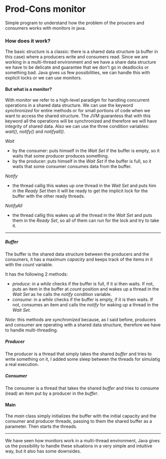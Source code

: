 # Prod-Cons monitor
 Simple program to understand how the problem of the proucers and consumers works with monitors in java.

### How does it work? 

The basic structure is a classic: there is a shared data structure (a buffer in this case) where a producers write and consumers read.
Since we are working in a multi-thread environment and we have a share data structure we have to be delicate and guarantee that we don't go in deadlocks or something bad.
Java gives us few possibilities, we can handle this with explicit locks or we can use monitors.

#### But what is a monitor?

With _monitor_ we refer to a high-level paradigm for handling concurrent operations in a shared data structure.
We can use the keyword _synchronized_ for entire methods or for small portions of code when we want to access the shared structure.
The JVM guarantess that with this keyword all the operations will be synchronized and therefore we will have integrity of shared data.
Also we can use the three condition variables: _wait()_, _notify()_ and _notifyall()_.

*Wait*
- by the consumer: puts himself in the _Wait Set_ if the buffer is empty, so it waits that some producer produces something.
- by the producer: puts himself in the _Wait Set_ if the buffer is full, so it waits that some consumer consumes data from the buffer.

*Notify*
- the thread callig this wakes up one thread in the _Wait Set_ and puts him in the _Ready Set_ then it will be ready to get the implicit lock for the buffer with the other ready threads.

*NotifyAll* 
- the thread callig this wakes up all the thread in the _Wait Set_ and puts them in the _Ready Set_, so all of them can run for the lock and try to take it.

---

##### Buffer
The buffer is the shared data structure between the producers and the consumers, it has a maximum _capacity_ and keeps track of the items in it with the _count_ variable.

It has the following 2 methods:
- _produce_: in a _while_ checks if the buffer is full, if it si then waits. If not, puts an item in the buffer at _count_ position and wakes up a thread in the _Wait Set_ as he calls the _notify_ condition variable.
- _consume_: in a _while_ checks if the buffer is empty, if it is then waits. If not, consumes an item and calls the _notify_ for waking up a thread in the _Wait Set_.

*Note*: this methods are _synchronized_ because, as I said before, producers and consumer are operating with a shared data structure, therefore we have to handle multi-threading.

##### Producer
The producer is a thread that simply takes the shared _buffer_ and tries to write something on it, I added some sleep between the threads for simulatig a real execution.

##### Consumer
The consumer is a thread that takes the shared _buffer_ and tries to consume (read) an item put by a producer in the _buffer_.

#### Main
The _main_ class simply initializes the buffer with the initial capacity and the consumer and producer threads, passing to them the shared buffer as a parameter. Then starts the threads.

---

We have seen how monitors work in a multi-thread environment, Java gives us the possibility to handle these situations in a very simple and intuitive way, but it also has some downsides.
